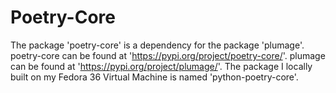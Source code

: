 # Poetry-Core
The package 'poetry-core' is a dependency for the package 'plumage'.
poetry-core can be found at 'https://pypi.org/project/poetry-core/'.
plumage can be found at 'https://pypi.org/project/plumage/'.
The package I locally built on my Fedora 36 Virtual Machine is named 'python-poetry-core'.

